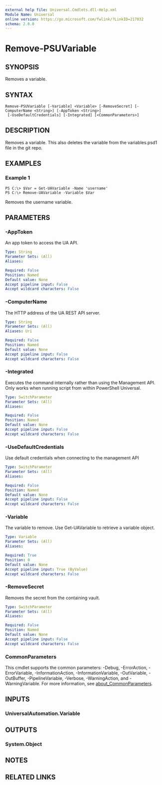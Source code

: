 ```yaml
---
external help file: Universal.Cmdlets.dll-Help.xml
Module Name: Universal
online version: https://go.microsoft.com/fwlink/?LinkID=217032
schema: 2.0.0
---
```


# Remove-PSUVariable

## SYNOPSIS
Removes a variable.

## SYNTAX

```
Remove-PSUVariable [-Variable] <Variable> [-RemoveSecret] [-ComputerName <String>] [-AppToken <String>]
 [-UseDefaultCredentials] [-Integrated] [<CommonParameters>]
```

## DESCRIPTION
Removes a variable.
This also deletes the variable from the variables.psd1 file in the git repo.

## EXAMPLES

### Example 1
```
PS C:\> $Var = Get-UAVariable -Name 'username'
PS C:\> Remove-UAVariable -Variable $Var
```

Removes the username variable.

## PARAMETERS

### -AppToken
An app token to access the UA API.

```yaml
Type: String
Parameter Sets: (All)
Aliases:

Required: False
Position: Named
Default value: None
Accept pipeline input: False
Accept wildcard characters: False
```

### -ComputerName
The HTTP address of the UA REST API server.

```yaml
Type: String
Parameter Sets: (All)
Aliases: Uri

Required: False
Position: Named
Default value: None
Accept pipeline input: False
Accept wildcard characters: False
```

### -Integrated
Executes the command internally rather than using the Management API. Only works when running script from within PowerShell Universal. 

```yaml
Type: SwitchParameter
Parameter Sets: (All)
Aliases:

Required: False
Position: Named
Default value: None
Accept pipeline input: False
Accept wildcard characters: False
```

### -UseDefaultCredentials
Use default credentials when connecting to the management API

```yaml
Type: SwitchParameter
Parameter Sets: (All)
Aliases:

Required: False
Position: Named
Default value: None
Accept pipeline input: False
Accept wildcard characters: False
```

### -Variable
The variable to remove.
Use Get-UAVariable to retrieve a variable object.

```yaml
Type: Variable
Parameter Sets: (All)
Aliases:

Required: True
Position: 0
Default value: None
Accept pipeline input: True (ByValue)
Accept wildcard characters: False
```

### -RemoveSecret
Removes the secret from the containing vault. 

```yaml
Type: SwitchParameter
Parameter Sets: (All)
Aliases:

Required: False
Position: Named
Default value: None
Accept pipeline input: False
Accept wildcard characters: False
```

### CommonParameters
This cmdlet supports the common parameters: -Debug, -ErrorAction, -ErrorVariable, -InformationAction, -InformationVariable, -OutVariable, -OutBuffer, -PipelineVariable, -Verbose, -WarningAction, and -WarningVariable. For more information, see [about_CommonParameters](http://go.microsoft.com/fwlink/?LinkID=113216).

## INPUTS

### UniversalAutomation.Variable
## OUTPUTS

### System.Object
## NOTES

## RELATED LINKS
